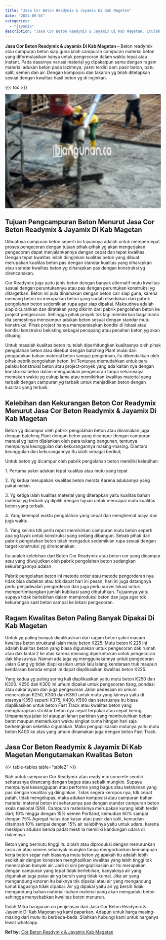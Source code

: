 ```yaml
---
title: "Jasa Cor Beton Readymix & Jayamix Di Kab Magetan"
date: "2024-09-03"
categories: 
  - "jayamix"
description: "Jasa Cor Beton Readymix & Jayamix Di Kab Magetan. Itulah Mitra bangunan.co penjelasan dari Jasa Cor Beton Readymix & Jayamix Di Kab Magetan yg kami paparkan,..."
---
```


**Jasa Cor Beton Readymix & Jayamix Di Kab Magetan** – Beton readymix atau campuran beton siap guna ialah campuran campuran material beton yang diformulasikan hanya untuk pengecoran dalam waktu tepat atau instant. Pada dasarnya variasi material yg dipakaipun sama dengan ragam material adukan beton pada lazimnya, yakni terdiri dari: pasir beton, batu split, semen dan air. Dengan komposisi dan takaran yg telah ditetapkan sesuai dengan kwalitas hasil beton yg di inginkan.

{{< toc >}}

![Jasa Cor Beton Readymix & Jayamix Di Kab Magetan](/images/jasa-cor-readymix-44.png)

## Tujuan Pengcampuran Beton Menurut Jasa Cor Beton Readymix & Jayamix Di Kab Magetan

Dibuatnya campuran beton seperti ini tujuannya adalah untuk mempercepat proses pengecoran dengan tujuan pihak-pihak yg akan mengerjakan pengecoran dapat menjalankannya dengan cepat dan tepat kwalitas. Dengan tepat kwalitas inilah diinginkan kualitas beton yang dibuat merupakan kualitas beton pas dengan standar kualitas yang diharapkan atau standar kwalitas beton yg diharapkan pas dengan konstruksi yg direncanakan.

Cor Readymix juga yaitu jenis beton dengan banyak alternatif mutu kwalitas sesuai dengan peruntukannya atau pas dengan peruntukan konstruksi yg ditargetkan. Beton ini pula dinamakan dengan beton cair siap guna, karena memang beton ini merupakan beton yang sudah disediakan dari pabrik pengolahan beton sedemikian rupa agar siap dipakai. Maksudnya adalah siap dicurahkan dan diratakan yang dikirim dari pabrik pengolahan beton ke project pengecoran. Sehingga pihak proyek tdk lagi memikirkan bagaimana dia semestinya mencampur adukan beton sesuai dengan standar mutu konstruksi. Pihak project hanya mempersiapkan kondisi di lokasi atau kondisi konstruksi bekisting sebagai penopang atau penahan beton yg akan dituang.

Untuk masalah kualitas beton itu telah diperhitungkan kualitasnya oleh pihak pengolahan beton atau disebut dengan batching Plant mulai dari pengadukan bahan material beton sampai pengiriman, itu dikendalikan oleh pihak pabrik pengolahan beton. Ini Tentunya memudahkan untuk para pelaku konstruksi beton atau project-proyek yang ada kaitan nya dengan konstruksi beton dalam mengadakan pengecoran tanpa seharusnya memakan waktu yg cukup lama atau memikirkan kwalitas material yang terbaik dengan campuran yg terbaik untuk menjadikan beton dengan kualitas yang terbaik.

## Kelebihan dan Kekurangan Beton Cor Readymix Menurut Jasa Cor Beton Readymix & Jayamix Di Kab Magetan

Beton yg dicampur oleh pabrik pengolahan beton atau dinamakan juga dengan batching Plant dengan beton yang dicampur dengan campuran manual yg lazim dijalankan oleh para tukang bangunan, tentunya mempunyai keunggulan dan kekurangannya masing-masing. Diantara keunggulan dan kekurangannya Itu ialah sebagai berikut;

Untuk beton yg dicampur oleh pabrik pengolahan beton memiliki kelebihan

1\. Pertama yakni adukan tepat kualitas atau mutu yang tepat

2\. Yg kedua merupakan kwalitas beton merata Karena adukannya yang pakai mesin.

3\. Yg ketiga ialah kualitas material yang diterapkan yaitu kualitas bahan material yg terbaik yg dipilih dengan tujuan untuk mencapai mutu kualitas beton yang terbaik.

4\. Yang keempat waktu pengolahan yang cepat dan menghemat biaya dan juga waktu.

5\. Yang kelima tdk perlu repot memikirkan campuran mutu beton seperti apa yg layak untuk konstruksi yang sedang dibangun. Sebab pihak dari pabrik pengolahan beton telah mengaduk sedemikian rupa sesuai dengan target konstruksi yg direncanakan.

Itu adalah kelebihan dari Beton Cor Readymix atau beton cor yang dicampur atau yang diwujudkan oleh pabrik pengolahan beton sedangkan kekurangannya adalah

Pabrik pengolahan beton ini metode order atau metode pengorderan nya tidak bisa dadakan atau tdk dapat hari ini pesan, hari ini juga datangnya perlu penjadwalan pengorderan dan juga perlu survei lokasi untuk mempertimbangkan jumlah kubikasi yang dibutuhkan. Tujuannya yaitu supaya tidak berlebihan dalam memproduksi beton dan juga agar tdk kekurangan saat beton sampai ke lokasi pengecoran.

## Ragam Kwalitas Beton Paling Banyak Dipakai Di Kab Magetan

Untuk yg paling banyak diaplikasikan dari ragam beton yakni macam kwalitas beton struktural ialah mutu beton K225. Mutu beton K 225 ini adalah kualitas beton yang biasa digunakan untuk pengecoran dak rumah atau dak lantai 2 ke atas karena memang diperuntukan untuk pengecoran dak khususnya. Namun ada juga yg menggunakannya untuk pengecoran Jalan Gang yg tidak diaplikasikan untuk lalu lalang kendaraan truk maupun kendaraan beroda empat ini dapat diaplikasikan kwalitas beton K225.

Yang kedua yg paling sering kali diaplikasikan yaitu mutu beton K250 dan K300. K250 dan K300 ini umum dipakai untuk pengecoran tiang, pondasi atau cakar ayam dan juga pengecoran Jalan pedesaan ini umum menerapkan K250, K300 dan K350 untuk mutu yang lainnya yaitu di atasnya K350 seperti K375, K400, K500 dan seterusnya itu biasa diaplikasikan untuk beton Fast Track atau kwalitas beton yang mengharapkan struktur beton nya cepat terpakai atau cepat kering. Umpamanya jalan tol ataupun lahan parkiran yang membutuhkan beban berat maupun memerlukan waktu singkat cuma hitngan hari saja berkeinginan seketika digunakan. Maka pengaplikasian mutunya yaitu mutu beton K400 ke atas yang umum dinamakan juga dengan beton Fast Track.

## Jasa Cor Beton Readymix & Jayamix Di Kab Magetan Mengutamakan Kwalitas Beton

{{< table-tables table="table2" >}}

Nah untuk campuran Cor Readymix atau ready mix concrete sendiri seharusnya dirancang dengan bagus atau sebaik mungkin. Supaya mempunyai kesanggupan atau performa yang bagus atau ketahanan yang pas dengan kwalitas yg diinginkan. Tidak segera keropos nya, tdk cepat patah, tidak mengelupas, maka adukan komposisi atau campuran bahan material material beton ini seharusnya pas dengan standar campuran beton skala nasional (SNI). Campuran materialnya merupakan kurang lebih terdiri dari; 10% hingga dengan 15% semen Portland, kemudian 60% sampai dengan 75% Agregat halus dan kasar atau pasir dan split, kemudian ditambah 10% sampai dengan 15% air selebihnya yaitu untuk udara, karena meskipun adukan benda padat mesti Ia memiliki kandungan udara di dalamnya.

Beton yang bermutu tinggi itu diolah atau diproduksi dengan menurunkan rasio air atau semen sebanyak mungkin tanpa mengorbankan kemampuan kerja beton segar nah biasanya mutu beton yg apakah itu adalah lebih sedikit air dengan konsisten menghasilkan kwalitas yang lebih tinggi tdk menerapkan banyak air. Jadi di sini pengaplikasian air Itu merupakan dengan campuran yang tepat tidak berlebihan, banyaknya air yang digunakan juga pakai air yg bersih yang tidak kumal. Jika air yang mengandung kotoran itu baiknya tdk dipakai atau air yang mengandung lumut bagusnya tidak dipakai. Air yg dipakai yaitu air yg bersih tidak mengandung bahan material-bahan material yang akan mengaduki beton sehingga menyebabkan kwalitas beton menurun.

Itulah Mitra bangunan.co penjelasan dari Jasa Cor Beton Readymix & Jayamix Di Kab Magetan yg kami paparkan, Adapun untuk harga masing-masing dari mutu itu berbeda-beda. Silahkan hubungi kami untuk harganya lewat whatsapp.

**Ref by:** [Cor Beton Readymix & Jayamix Kab Magetan](https://id.wikipedia.org/wiki/Cor)
